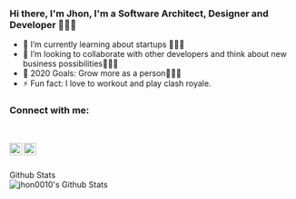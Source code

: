 ### Hi there, I'm Jhon, I'm a Software Architect, Designer and Developer 👨🏻‍💻

- 🌱 I’m currently learning about startups 🧗🏻‍♂️
- 👯 I’m looking to collaborate with other developers and think about new business possibilities👨🏻‍💼
- 🥅 2020 Goals: Grow more as a person🧘🏻‍♂️
- ⚡ Fun fact: I love to workout and play clash royale.

### Connect with me:

<br/>

[<img align="left" alt="codeSTACKr | Twitter" width="22px" src="https://cdn.jsdelivr.net/npm/simple-icons@v3/icons/twitter.svg" />][twitter]
[<img align="left" alt="codeSTACKr | LinkedIn" width="22px" src="https://cdn.jsdelivr.net/npm/simple-icons@v3/icons/linkedin.svg" />][linkedin]

<br/><br/>

  <summary>Github Stats</summary>

  <img align="left" alt="jhon0010's Github Stats" src="https://github-readme-stats.codestackr.vercel.app/api?username=jhon0010&show_icons=true&hide_border=true" />

[twitter]: https://twitter.com/jhon_lotero10
[linkedin]: https://linkedin.com/in/jhon-lotero
